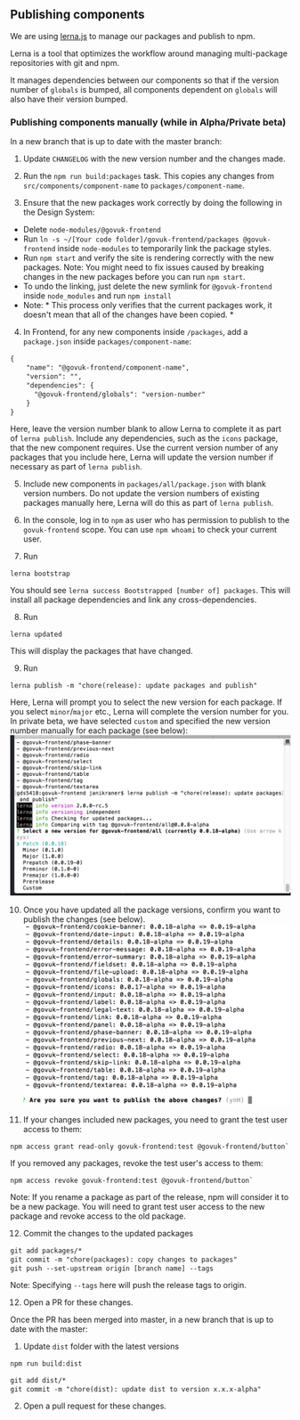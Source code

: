 ## Publishing components

We are using [lerna.js](https://lernajs.io/) to manage our packages and publish to npm.

Lerna is a tool that optimizes the workflow around managing multi-package repositories with git and npm.

It manages dependencies between our components so that if the version number of `globals` is bumped, all components dependent on `globals` will also have their version bumped.

### Publishing components manually (while in Alpha/Private beta)

In a new branch that is up to date with the master branch:

1. Update `CHANGELOG` with the new version number and the changes made.

2. Run the `npm run build:packages` task. This copies any changes from `src/components/component-name` to `packages/component-name`.

3. Ensure that the new packages work correctly by doing the following in the Design System:
  - Delete `node-modules/@govuk-frontend`
  - Run `ln -s ~/[Your code folder]/govuk-frontend/packages @govuk-frontend` inside `node-modules` to temporarily link the package styles.
  - Run `npm start` and verify the site is rendering correctly with the new packages. Note: You might need to fix issues caused by breaking changes in the new packages before you can run `npm start`.
  - To undo the linking, just delete the new symlink for `@govuk-frontend` inside `node_modules` and run `npm install`
  - Note: * This process only verifies that the current packages work, it doesn't mean that all of the changes have been copied. *

4. In Frontend, for any new components inside `/packages`, add a `package.json` inside `packages/component-name`:
```
{
    "name": "@govuk-frontend/component-name",
    "version": "",
    "dependencies": {
      "@govuk-frontend/globals": "version-number"
    }
}
```
Here, leave the version number blank to allow Lerna to complete it as part of `lerna publish`. Include any dependencies, such as the `icons` package, that the new component requires. Use the current version number of any packages that you include here, Lerna will update the version number if necessary as part of `lerna publish`.

5. Include new components in `packages/all/package.json` with blank version numbers. Do not update the version numbers of existing packages manually here, Lerna will do this as part of `lerna publish`.

6. In the console, log in to `npm` as user who has permission to publish to the `govuk-frontend` scope. You can use `npm whoami` to check your current user.

7. Run
```
lerna bootstrap
```
You should see `lerna success Bootstrapped [number of] packages`. This will install all package dependencies and link any cross-dependencies.

8. Run
```
lerna updated
```
This will display the packages that have changed.

9. Run
```
lerna publish -m "chore(release): update packages and publish"
```
Here, Lerna will prompt you to select the new version for each package. If you select
`minor`/`major` etc., Lerna will complete the version number for you. In private beta, we have selected `custom` and specified the new version number manually for each package
(see below):
![Select version in Lerna](./img/lerna-select-version.png)

10. Once you have updated all the package versions, confirm you want to publish the changes (see below).
![Confirm publishing of changes in Lerna](./img/lerna-confirm-publish.png)

11. If your changes included new packages, you need to grant the test user access to them:
```
npm access grant read-only govuk-frontend:test @govuk-frontend/button`
```
If you removed any packages, revoke the test user's access to them:
```
npm access revoke govuk-frontend:test @govuk-frontend/button`
```
Note: If you rename a package as part of the release, npm will consider it to be a new package. You will need to grant test user access to the new package and revoke access to the old package.

12. Commit the changes to the updated packages
```
git add packages/*
git commit -m "chore(packages): copy changes to packages"
git push --set-upstream origin [branch name] --tags
```
Note: Specifying `--tags` here will push the release tags to origin.

12. Open a PR for these changes.


Once the PR has been merged into master, in a new branch that is up to date with the master:

1. Update `dist` folder with the latest versions
```
npm run build:dist
```
```
git add dist/*
git commit -m "chore(dist): update dist to version x.x.x-alpha"
```

2. Open a pull request for these changes.
